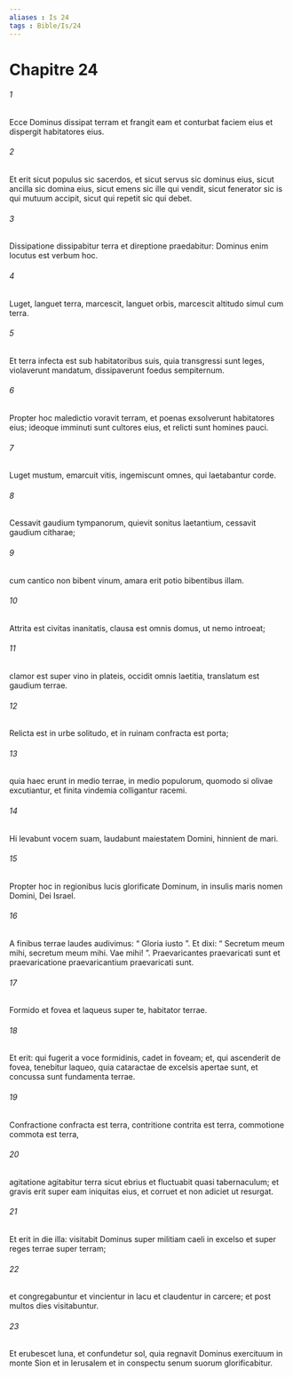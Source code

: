 ```yaml
---
aliases : Is 24
tags : Bible/Is/24
---
```


# Chapitre 24

###### 1
Ecce Dominus dissipat terram et frangit eam et conturbat faciem eius et dispergit habitatores eius.
###### 2
Et erit sicut populus sic sacerdos, et sicut servus sic dominus eius, sicut ancilla sic domina eius, sicut emens sic ille qui vendit, sicut fenerator sic is qui mutuum accipit, sicut qui repetit sic qui debet.
###### 3
Dissipatione dissipabitur terra et direptione praedabitur: Dominus enim locutus est verbum hoc.
###### 4
Luget, languet terra, marcescit, languet orbis, marcescit altitudo simul cum terra. 
###### 5
Et terra infecta est sub habitatoribus suis, quia transgressi sunt leges, violaverunt mandatum, dissipaverunt foedus sempiternum.
###### 6
Propter hoc maledictio voravit terram, et poenas exsolverunt habitatores eius; ideoque imminuti sunt cultores eius, et relicti sunt homines pauci.
###### 7
Luget mustum, emarcuit vitis, ingemiscunt omnes, qui laetabantur corde.
###### 8
Cessavit gaudium tympanorum, quievit sonitus laetantium, cessavit gaudium citharae;
###### 9
cum cantico non bibent vinum, amara erit potio bibentibus illam.
###### 10
Attrita est civitas inanitatis, clausa est omnis domus, ut nemo introeat;
###### 11
clamor est super vino in plateis, occidit omnis laetitia, translatum est gaudium terrae.
###### 12
Relicta est in urbe solitudo, et in ruinam confracta est porta;
###### 13
quia haec erunt in medio terrae, in medio populorum, quomodo si olivae excutiantur, et finita vindemia colligantur racemi.
###### 14
Hi levabunt vocem suam, laudabunt maiestatem Domini, hinnient de mari.
###### 15
Propter hoc in regionibus lucis glorificate Dominum, in insulis maris nomen Domini, Dei Israel.
###### 16
A finibus terrae laudes audivimus: “ Gloria iusto ”. Et dixi: “ Secretum meum mihi, secretum meum mihi. Vae mihi! ”. Praevaricantes praevaricati sunt et praevaricatione praevaricantium praevaricati sunt.
###### 17
Formido et fovea et laqueus super te, habitator terrae.
###### 18
Et erit: qui fugerit a voce formidinis, cadet in foveam; et, qui ascenderit de fovea, tenebitur laqueo, quia cataractae de excelsis apertae sunt, et concussa sunt fundamenta terrae. 
###### 19
Confractione confracta est terra, contritione contrita est terra, commotione commota est terra,
###### 20
agitatione agitabitur terra sicut ebrius et fluctuabit quasi tabernaculum; et gravis erit super eam iniquitas eius, et corruet et non adiciet ut resurgat.
###### 21
Et erit in die illa: visitabit Dominus super militiam caeli in excelso et super reges terrae super terram;
###### 22
et congregabuntur et vincientur in lacu et claudentur in carcere; et post multos dies visitabuntur.
###### 23
Et erubescet luna, et confundetur sol, quia regnavit Dominus exercituum in monte Sion et in Ierusalem et in conspectu senum suorum glorificabitur.
